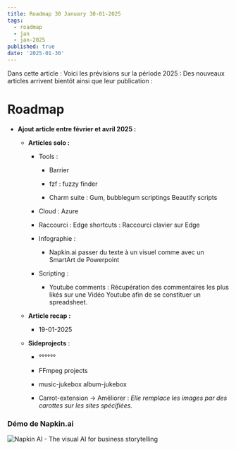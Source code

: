 ```yaml
---
title: Roadmap 30 January 30-01-2025
tags:
  - roadmap
  - jan
  - jan-2025
published: true
date: '2025-01-30'
---
```

Dans cette article : Voici les prévisions sur la période 2025 : Des nouveaux articles arrivent bientôt ainsi que leur publication :

# Roadmap

*   **Ajout article entre février et avril 2025 :**
    
    *   **Articles solo :**
        
        *   Tools :
            
            *   Barrier
                
            *   fzf : fuzzy finder
                
            *   Charm suite : Gum, bubblegum scriptings Beautify scripts
                
        *   Cloud : Azure
            
        *   Raccourci : Edge shortcuts : Raccourci clavier sur Edge
            
        *   Infographie :
            
            *   Napkin.ai passer du texte à un visuel comme avec un SmartArt de Powerpoint
                
        *   Scripting :
            
            *   Youtube comments : Récupération des commentaires les plus likés sur une Vidéo Youtube afin de se constituer un spreadsheet.
                
            
    *   **Article recap :**
        
        *   19-01-2025
            
    *   **Sideprojects** :
        
        *   °°°°°°
            
        *   FFmpeg projects
            
        *   music-jukebox album-jukebox
            
        *   Carrot-extension -> Améliorer : _Elle remplace les images par des carottes sur les sites spécifiées._
            

### Démo de Napkin.ai

  
![Napkin AI - The visual AI for business storytelling](https://www.napkin.ai/assets/v5/gallery/row_2/row_2_04.svg)
